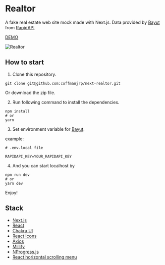# Realtor

A fake real estate web site mock made with Next.js. Data provided by [Bayut](https://rapidapi.com/apidojo/api/bayut/) from [RapidAPI](https://rapidapi.com/)

[DEMO](https://next-realtor-nine.vercel.app/)

![Realtor](https://res.cloudinary.com/coffmanjrp-dev/image/upload/v1643335866/coffmanjrp.io/realtor_fd239af23d.png)

## How to start

1. Clone this repository.

```
git clone git@github.com:coffmanjrp/next-realtor.git
```

Or download the zip file.

2. Run following command to install the dependencies.

```
npm install
# or
yarn
```

3. Set environment variable for [Bayut](https://rapidapi.com/apidojo/api/bayut/).

example:

```
# .env.local file

RAPIDAPI_KEY=YOUR_RAPIDAPI_KEY
```

4. And you can start localhost by

```
npm run dev
# or
yarn dev
```

Enjoy!

## Stack

- [Next.js](https://nextjs.org/)
- [React](https://reactjs.org/)
- [Chakra UI](https://chakra-ui.com/)
- [React Icons](https://react-icons.github.io/react-icons/)
- [Axios](https://axios-http.com/)
- [Millify](https://github.com/izolate/millify)
- [NProgress.js](https://ricostacruz.com/nprogress/)
- [React horizontal scrolling menu](https://github.com/asmyshlyaev177/react-horizontal-scrolling-menu)

